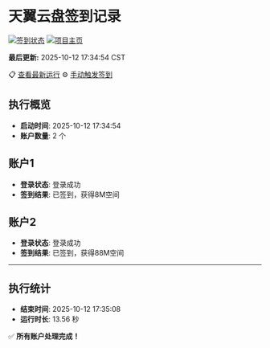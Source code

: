 # 天翼云盘签到记录

[![签到状态](https://github.com/xdrive5/cloud9/actions/workflows/main.yml/badge.svg)](https://github.com/xdrive5/cloud9/actions/workflows/main.yml) [![项目主页](https://img.shields.io/badge/GitHub-项目主页-blue?logo=github)](https://github.com/xdrive5/cloud9)

**最后更新:** 2025-10-12 17:34:54 CST

📋 [查看最新运行](https://github.com/xdrive5/cloud9/actions/runs/18442181855) ⚙️ [手动触发签到](https://github.com/xdrive5/cloud9/actions/workflows/main.yml)

## 执行概览
- **启动时间**: 2025-10-12 17:34:54
- **账户数量**: 2 个

## 账户1
- **登录状态**: 登录成功
- **签到结果**: 已签到，获得8M空间

## 账户2
- **登录状态**: 登录成功
- **签到结果**: 已签到，获得88M空间

---
## 执行统计
- **结束时间**: 2025-10-12 17:35:08
- **运行时长**: 13.56 秒

✅ **所有账户处理完成！**

